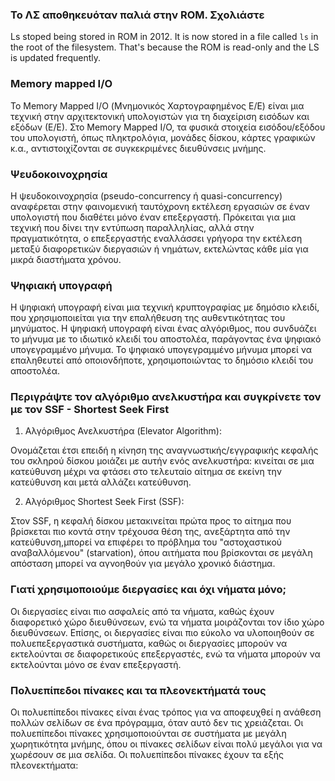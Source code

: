 ### Το ΛΣ αποθηκευόταν παλιά στην ROM. Σχολιάστε

Ls stoped being stored in ROM in 2012. It is now stored in a file called `ls` in the root of the filesystem.
That's because the ROM is read-only and the LS is updated frequently.

### Memory mapped I/O

Το Memory Mapped I/O (Μνημονικός Χαρτογραφημένος Ε/Ε) είναι μια τεχνική στην αρχιτεκτονική υπολογιστών για τη διαχείριση εισόδων και εξόδων (Ε/Ε). Στο Memory Mapped I/O, τα φυσικά στοιχεία εισόδου/εξόδου του υπολογιστή, όπως πληκτρολόγια, μονάδες δίσκου, κάρτες γραφικών κ.α., αντιστοιχίζονται σε συγκεκριμένες διευθύνσεις μνήμης.

### Ψευδοκοινοχρησία

Η ψευδοκοινοχρησία (pseudo-concurrency ή quasi-concurrency) αναφέρεται στην φαινομενική ταυτόχρονη εκτέλεση εργασιών σε έναν υπολογιστή που διαθέτει μόνο έναν επεξεργαστή. Πρόκειται για μια τεχνική που δίνει την εντύπωση παραλληλίας, αλλά στην πραγματικότητα, ο επεξεργαστής εναλλάσσει γρήγορα την εκτέλεση μεταξύ διαφορετικών διεργασιών ή νημάτων, εκτελώντας κάθε μία για μικρά διαστήματα χρόνου.

### Ψηφιακή υπογραφή 

Η ψηφιακή υπογραφή είναι μια τεχνική κρυπτογραφίας με δημόσιο κλειδί, που χρησιμοποιείται για την επαλήθευση της αυθεντικότητας του μηνύματος. Η ψηφιακή υπογραφή είναι ένας αλγόριθμος, που συνδυάζει το μήνυμα με το ιδιωτικό κλειδί του αποστολέα, παράγοντας ένα ψηφιακό υπογεγραμμένο μήνυμα. Το ψηφιακό υπογεγραμμένο μήνυμα μπορεί να επαληθευτεί από οποιονδήποτε, χρησιμοποιώντας το δημόσιο κλειδί του αποστολέα.

### Περιγράψτε τον αλγόριθμο ανελκυστήρα και συγκρίνετε τον με τον SSF - Shortest Seek First

1. Αλγόριθμος Ανελκυστήρα (Elevator Algorithm):

Ονομάζεται έτσι επειδή η κίνηση της αναγνωστικής/εγγραφικής κεφαλής του σκληρού δίσκου μοιάζει με αυτήν ενός ανελκυστήρα: κινείται σε μια κατεύθυνση μέχρι να φτάσει στο τελευταίο αίτημα σε εκείνη την κατεύθυνση και μετά αλλάζει κατεύθυνση.

2. Αλγόριθμος Shortest Seek First (SSF):

Στον SSF, η κεφαλή δίσκου μετακινείται πρώτα προς το αίτημα που βρίσκεται πιο κοντά στην τρέχουσα θέση της, ανεξάρτητα από την κατεύθυνση,μπορεί να επιφέρει το πρόβλημα του "αστοχαστικού αναβαλλόμενου" (starvation), όπου αιτήματα που βρίσκονται σε μεγάλη απόσταση μπορεί να αγνοηθούν για μεγάλο χρονικό διάστημα.

### Γιατί χρησιμοποιούμε διεργασίες και όχι νήματα μόνο;

Οι διεργασίες είναι πιο ασφαλείς από τα νήματα, καθώς έχουν διαφορετικό χώρο διευθύνσεων, ενώ τα νήματα μοιράζονται τον ίδιο χώρο διευθύνσεων. Επίσης, οι διεργασίες είναι πιο εύκολο να υλοποιηθούν σε πολυεπεξεργαστικά συστήματα, καθώς οι διεργασίες μπορούν να εκτελούνται σε διαφορετικούς επεξεργαστές, ενώ τα νήματα μπορούν να εκτελούνται μόνο σε έναν επεξεργαστή.

### Πολυεπίπεδοι πίνακες και τα πλεονεκτήματά τους

Οι πολυεπίπεδοι πίνακες είναι ένας τρόπος για να αποφευχθεί η ανάθεση πολλών σελίδων σε ένα πρόγραμμα, όταν αυτό δεν τις χρειάζεται. Οι πολυεπίπεδοι πίνακες χρησιμοποιούνται σε συστήματα με μεγάλη χωρητικότητα μνήμης, όπου οι πίνακες σελίδων είναι πολύ μεγάλοι για να χωρέσουν σε μια σελίδα. Οι πολυεπίπεδοι πίνακες έχουν τα εξής πλεονεκτήματα:


